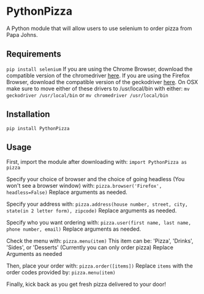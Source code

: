 # PythonPizza
A Python module that will allow users to use selenium to order pizza from Papa Johns.

## Requirements
`pip install selenium`
If you are using the Chrome Browser, download the compatible version of the chromedriver [here](https://chromedriver.chromium.org/).
If you are using the Firefox Browser, download the compatible version of the geckodriver [here](https://github.com/mozilla/geckodriver/releases).
On OSX make sure to move either of these drivers to /usr/local/bin with either:
`mv geckodriver /usr/local/bin`
or 
`mv chromedriver /usr/local/bin`

## Installation
`pip install PythonPizza`

## Usage
First, import the module after downloading with:
`import PythonPizza as pizza`

Specify your choice of browser and the choice of going headless (You won't see a browser window) with:
`pizza.browser('Firefox', headless=False)`
Replace arguments as needed.

Specify your address with:
`pizza.address(house number, street, city, state(in 2 letter form), zipcode)`
Replace arguments as needed.

Specify who you want ordering with:
`pizza.user(first name, last name, phone number, email)`
Replace arguments as needed.

Check the menu with:
`pizza.menu(item)`
This item can be: 'Pizza', 'Drinks', 'Sides', or 'Desserts'
(Currently you can only order pizza)
Replace Arguments as needed

Then, place your order with:
`pizza.order([items])`
Replace `items` with the order codes provided by:
`pizza.menu(item)`

Finally, kick back as you get fresh pizza delivered to your door!
